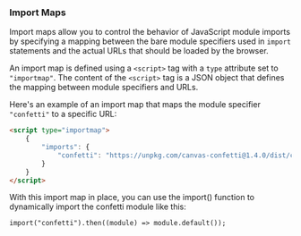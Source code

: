 ### Import Maps

Import maps allow you to control the behavior of JavaScript module imports by specifying a mapping between the bare module specifiers used in `import` statements and the actual URLs that should be loaded by the browser.

An import map is defined using a `<script>` tag with a `type` attribute set to `"importmap"`. The content of the `<script>` tag is a JSON object that defines the mapping between module specifiers and URLs.

Here's an example of an import map that maps the module specifier `"confetti"` to a specific URL:

```html
<script type="importmap">
	{
		"imports": {
			"confetti": "https://unpkg.com/canvas-confetti@1.4.0/dist/confetti.module.mjs"
		}
	}
</script>
```

With this import map in place, you can use the import() function to dynamically import the confetti module like this:

`import("confetti").then((module) => module.default());`
